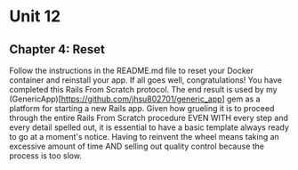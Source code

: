 # Unit 12
## Chapter 4: Reset

Follow the instructions in the README.md file to reset your Docker container and reinstall your app.  If all goes well, congratulations!  You have completed this Rails From Scratch protocol.  The end result is used by my (GenericApp)[https://github.com/jhsu802701/generic_app] gem as a platform for starting a new Rails app.  Given how grueling it is to proceed through the entire Rails From Scratch procedure EVEN WITH every step and every detail spelled out, it is essential to have a basic template always ready to go at a moment's notice.  Having to reinvent the wheel means taking an excessive amount of time AND selling out quality control because the process is too slow.
